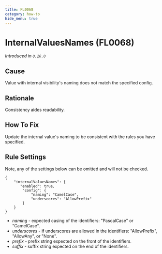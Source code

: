 ```yaml
---
title: FL0068
category: how-to
hide_menu: true
---
```


# InternalValuesNames (FL0068)

*Introduced in `0.20.0`*

## Cause

Value with internal visibility's naming does not match the specified config.

## Rationale

Consistency aides readability.

## How To Fix

Update the internal value's naming to be consistent with the rules you have specified.

## Rule Settings

Note, any of the settings below can be omitted and will not be checked.

    {
        "internalValuesNames": {
           "enabled": true,
            "config": {
                "naming": "CamelCase",
                "underscores": "AllowPrefix"
            }
        }
    }

* *naming* - expected casing of the identifiers: "PascalCase" or "CamelCase".
* *underscores* - if underscores are allowed in the identifiers: "AllowPrefix", "AllowAny", or "None".
* *prefix* - prefix string expected on the front of the identifiers.
* *suffix* - suffix string expected on the end of the identifiers.
